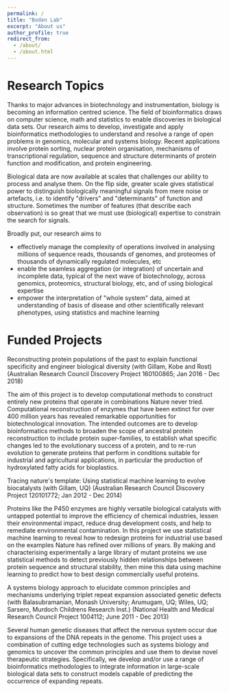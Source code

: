 ```yaml
---
permalink: /
title: "Boden Lab"
excerpt: "About us"
author_profile: true
redirect_from: 
  - /about/
  - /about.html
---
```

Research Topics 
====
Thanks to major advances in biotechnology and instrumentation, biology is becoming an information centred science. The field of bioinformatics draws on computer science, math and statistics to enable discoveries in biological data sets. Our research aims to develop, investigate and apply bioinformatics methodologies to understand and resolve a range of open problems in genomics, molecular and systems biology. Recent applications involve protein sorting, nuclear protein organisation, mechanisms of transcriptional regulation, sequence and structure determinants of protein function and modification, and protein engineering.

Biological data are now available at scales that challenges our ability to process and analyse them. On the flip side, greater scale gives statistical power to distinguish biologically meaningful signals from mere noise or artefacts, i.e. to identify "drivers" and "determinants" of function and structure. Sometimes the number of features (that describe each observation) is so great that we must use (biological) expertise to constrain the search for signals.

Broadly put, our research aims to
  - effectively manage the complexity of operations involved in analysing millions of sequence reads, thousands of genomes, and proteomes of thousands of dynamically regulated molecules, etc
  - enable the seamless aggregation (or integration) of uncertain and incomplete data, typical of the next wave of biotechnology, across genomics, proteomics, structural biology, etc, and of using biological expertise 
  - empower the interpretation of "whole system" data, aimed at understanding of basis of disease and other scientifically relevant phenotypes, using statistics and machine learning

Funded Projects 
====

Reconstructing protein populations of the past to explain functional specificity and engineer biological diversity (with Gillam, Kobe and Rost)
(Australian Research Council Discovery Project 160100865; Jan 2016 - Dec 2018)

The aim of this project is to develop computational methods to construct entirely new proteins that operate in combinations Nature never tried. Computational reconstruction of enzymes that have been extinct for over 400 million years has revealed remarkable opportunities for biotechnological innovation. The intended outcomes are to develop bioinformatics methods to broaden the scope of ancestral protein reconstruction to include protein super-families, to establish what specific changes led to the evolutionary success of a protein, and to re-run evolution to generate proteins that perform in conditions suitable for industrial and agricultural applications, in particular the production of hydroxylated fatty acids for bioplastics.

Tracing nature's template: Using statistical machine learning to evolve biocatalysts (with Gillam, UQ)
(Australian Research Council Discovery Project 120101772; Jan 2012 - Dec 2014)

Proteins like the P450 enzymes are highly versatile biological catalysts with untapped potential to improve the efficiency of chemical industries, lessen their environmental impact, reduce drug development costs, and help to remediate environmental contamination. In this project we use statistical machine learning to reveal how to redesign proteins for industrial use based on the examples Nature has refined over millions of years. By making and characterising experimentally a large library of mutant proteins we use statistical methods to detect previously hidden relationships between protein sequence and structural stability, then mine this data using machine learning to predict how to best design commercially useful proteins.

A systems biology approach to elucidate common principles and mechanisms underlying triplet repeat expansion associated genetic defects (with Balasubramanian, Monash University; Arumugam, UQ; Wiles, UQ; Sarsero, Murdoch Childrens Research Inst.)
(National Health and Medical Research Council Project 1004112; June 2011 - Dec 2013)

Several human genetic diseases that affect the nervous system occur due to expansions of the DNA repeats in the genome. This project uses a combination of cutting edge technologies such as systems biology and genomics to uncover the common principles and use them to devise novel therapeutic strategies. Specifically, we develop and/or use a range of bioinformatics methodologies to integrate information in large-scale biological data sets to construct models capable of predicting the occurrence of expanding repeats.